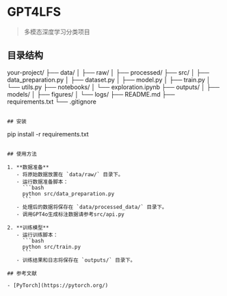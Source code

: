 # GPT4LFS

> 多模态深度学习分类项目

## 目录结构

your-project/
├── data/
│   ├── raw/
│   ├── processed/
├── src/
│   ├── data_preparation.py
│   ├── dataset.py
│   ├── model.py
│   ├── train.py
│   └── utils.py
├── notebooks/
│   └── exploration.ipynb
├── outputs/
│   ├── models/
│   ├── figures/
│   └── logs/
├── README.md
├── requirements.txt
└── .gitignore
```

## 安装

```

pip install -r requirements.txt
````

## 使用方法

1. **数据准备**
   - 将原始数据放置在 `data/raw/` 目录下。
   - 运行数据准备脚本：
     ```bash
     python src/data_preparation.py
     ```
   - 处理后的数据将保存在 `data/processed_data/` 目录下。
   - 调用GPT4o生成标注数据请参考src/api.py

2. **训练模型**
   - 运行训练脚本：
     ```bash
     python src/train.py
     ```
   - 训练结果和日志将保存在 `outputs/` 目录下。

## 参考文献

- [PyTorch](https://pytorch.org/)
